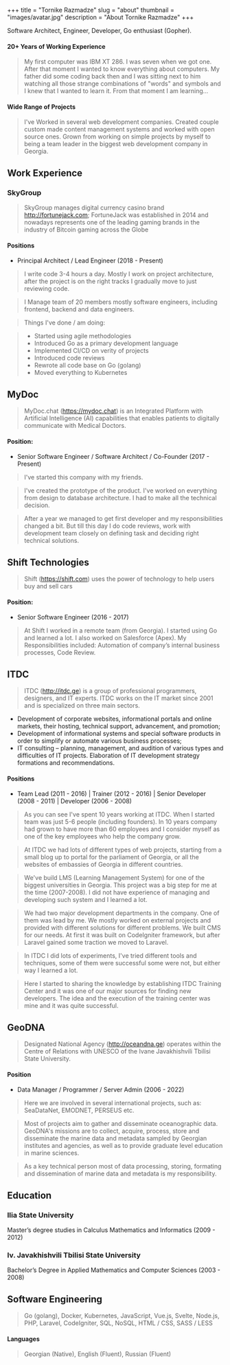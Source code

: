 +++
title = "Tornike Razmadze"
slug = "about"
thumbnail = "images/avatar.jpg"
description = "About Tornike Razmadze"
+++

Software Architect, Engineer, Developer, Go enthusiast (Gopher).

#### 20+ Years of Working Experience

> My first computer was IBM XT 286. I was seven when we got one. After that moment I wanted to know everything about computers. My father did some coding back then and I was sitting next to him watching all those strange combinations of "words" and symbols and I knew that I wanted to learn it. From that moment I am learning...

#### Wide Range of Projects

> I've Worked in several web development companies. Created couple custom made content management systems and worked with open source ones. Grown from working on simple projects by myself to being a team leader in the biggest web development company in Georgia.

## Work Experience

### SkyGroup
> SkyGroup manages digital currency casino brand http://fortunejack.com; FortuneJack was established in 2014 and nowadays represents one of the leading gaming brands in the industry of Bitcoin gaming across the Globe
#### Positions
* Principal Architect / Lead Engineer  (2018 - Present)

> I write code 3-4 hours a day. Mostly I work on project architecture, after the project is on the right tracks I gradually move to just reviewing code.

> I Manage team of 20 members mostly software engineers, including frontend, backend and data engineers.

> Things I've done / am doing:

> * Started using agile methodologies
> * Introduced Go as a primary development language
> * Implemented CI/CD on verity of projects
> * Introduced code reviews
> * Rewrote all code base on Go (golang)
> * Moved everything to Kubernetes

## MyDoc
> MyDoc.chat (https://mydoc.chat) is an Integrated Platform with Artificial Intelligence (AI) capabilities that enables patients to digitally communicate with Medical Doctors.
#### Position:
* Senior Software Engineer / Software Architect / Co-Founder (2017 - Present)

> I've started this company with my friends.

> I've created the prototype of the product. I've worked on everything from design to database architecture. I had to make all the technical decision.

> After a year we managed to get first developer and my responsibilities changed a bit. But till this day I do code reviews, work with development team closely on defining task and deciding right technical solutions.

## Shift Technologies
> Shift (https://shift.com) uses the power of technology to help users buy and sell cars
#### Position:
* Senior Software Engineer (2016 - 2017)

> At Shift I worked in a remote team (from Georgia). I started using Go and learned a lot. I also worked on Salesforce (Apex). My Responsibilities included: Automation of company’s internal business processes, Code Review.

## ITDC
> ITDC (http://itdc.ge) is a group of professional programmers, designers, and IT experts. ITDC works on the IT market since 2001 and is specialized on three main sectors.

* Development of corporate websites, informational portals and online markets, their hosting, technical support, advancement, and promotion;
* Development of informational systems and special software products in order to simplify or automate various business processes;
* IT consulting – planning, management, and audition of various types and difficulties of IT projects. Elaboration of IT development strategy formations and recommendations.

#### Positions
* Team Lead (2011 - 2016) | Trainer (2012 - 2016) | Senior Developer (2008 - 2011) | Developer (2006 - 2008)

> As you can see I've spent 10 years working at ITDC. When I started team was just 5-6 people (including founders). In 10 years company had grown to have more than 60 employees and I consider myself as one of the key employees who help the company grow.

> At ITDC we had lots of different types of web projects, starting from a small blog up to portal for the parliament of Georgia, or all the websites of embassies of Georgia in different countries.

> We've build LMS (Learning Management System) for one of the biggest universities in Georgia. This project was a big step for me at the time (2007-2008). I did not have experience of managing and developing such system and I learned a lot.

> We had two major development departments in the company. One of them was lead by me. We mostly worked on external projects and provided with different solutions for different problems. We built CMS for our needs. At first it was built on CodeIgniter framework, but after Laravel gained some traction we moved to Laravel.

> In ITDC I did lots of experiments, I've tried different tools and techniques, some of them were successful some were not, but either way I learned a lot.

> Here I started to sharing the knowledge by establishing ITDC Training Center and it was one of our major sources for finding new developers. The idea and the execution of the training center was mine and it was quite successful.

## GeoDNA
> Designated National Agency (http://oceandna.ge) operates within the Centre of Relations with UNESCO of the Ivane Javakhishvili Tbilisi State University.

#### Position
* Data Manager / Programmer / Server Admin (2006 - 2022)

> Here we are involved in several international projects, such as: SeaDataNet, EMODNET, PERSEUS etc.

> Most of projects aim to gather and disseminate oceanographic data. GeoDNA's missions are to collect, acquire, process, store and disseminate the marine data and metadata sampled by Georgian institutes and agencies, as well as to provide graduate level education in marine sciences.

> As a key technical person most of data processing, storing, formating and dissemination of marine data and metadata is my responsibility.

## Education

### Ilia State University
Master’s degree studies in Calculus Mathematics and Informatics (2009 - 2012)

### Iv. Javakhishvili Tbilisi State University
Bachelor’s Degree in Applied Mathematics and Computer Sciences (2003 - 2008)

## Software Engineering

> Go (golang),
> Docker,
> Kubernetes,
> JavaScript,
> Vue.js,
> Svelte,
> Node.js,
> PHP,
> Laravel,
> CodeIgniter,
> SQL,
> NoSQL,
> HTML / CSS,
> SASS / LESS

#### Languages

> Georgian (Native),
> English (Fluent),
> Russian (Fluent)

